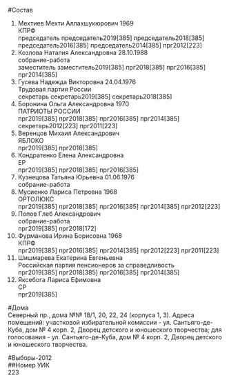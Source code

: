 #Состав  
1. Мехтиев Мехти Аллахшукюрович 1969  
    КПРФ  
    председатель председатель2019[385] председатель2018[385] председатель2016[385] председатель2014[385] прг2012[223]  
2. Козлова Наталия Александровна 28.10.1988  
    собрание-работа  
    заместитель заместитель2019[385] прг2018[385] прг2016[385] прг2014[385]  
3. Гусева Надежда Викторовна 24.04.1976  
    Трудовая партия России  
    секретарь секретарь2019[385] секретарь2018[385]  
4. Боронина Ольга Александровна 1970  
    ПАТРИОТЫ РОССИИ  
    прг2019[385] прг2018[385] прг2016[385] прг2014[385] секретарь2012[223] прг2011[223]  
5. Веренцов Михаил Александрович  
    ЯБЛОКО  
    прг2019[385] прг2018[385]  
6. Кондратенко Елена Александровна  
    ЕР  
    прг2019[385] прг2018[385] прг2016[385]  
7. Кузнецова Татьяна Юрьевна 01.06.1976  
    собрание-работа  
8. Мусиенко Лариса Петровна 1968  
    ОРТОЛЮКС  
    прг2019[385] прг2018[385] прг2016[385] прг2014[385] прг2012[223]  
9. Попов Глеб Александрович  
    собрание-работа  
    прг2019[385] прг2018[172]  
10. Фурманова Ирина Борисовна 1968  
    КПРФ  
    прг2019[385] прг2016[385] прг2014[385] прг2012[223] прг2011[223]  
11. Шишмарева Екатерина Евгеньевна  
    Российская партия пенсионеров за справедливость  
    прг2019[385] прг2018[385] прг2016[385] прг2014[385]  
12. Яксебога Лариса Ефимовна  
    СР  
    прг2019[385]  
  
#Дома  
Северный пр., дома №№ 18/1, 20, 22, 24 (корпуса 1, 3). Адреса помещений: участковой избирательной комиссии - ул. Сантьяго-де-Куба, дом № 4 корп. 2, Дворец детского и юношеского творчества; для голосования - ул. Сантьяго-де-Куба, дом № 4 корп. 2, Дворец детского и юношеского творчества.  
  
#Выборы-2012  
##Номер УИК  
223  
